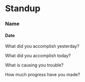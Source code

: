 # Standup

### Name
#### Date

What did you accomplish yesterday?

What did you accomplish today?

What is causing you trouble?

How much progress have you made?
